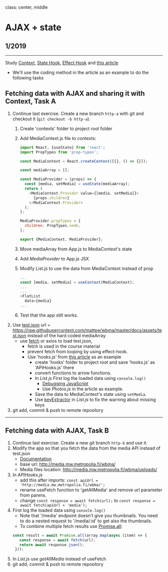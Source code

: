 class: center, middle

# AJAX + state

## 1/2019

---

Study [Context](https://reactjs.org/docs/context.html), [State Hook](https://reactjs.org/docs/hooks-state.html), [Effect Hook](https://reactjs.org/docs/hooks-effect.html) and [this article](https://upmostly.com/tutorials/how-to-use-the-usecontext-hook-in-react)
* We'll use the coding method in the article as an example to do the following tasks 

## Fetching data with AJAX and sharing it with Context, Task A

1. Continue last exercise. Create a new branch `http-a` with git and checkout it (`git checkout -b http-a`).
    1. Create 'contexts' folder to project root folder
    2. Add MediaContext.js file to contexts:

        ```js
        import React, {useState} from 'react';
        import PropTypes from 'prop-types';

        const MediaContext = React.createContext([{}, () => {}]);

        const mediaArray = [];

        const MediaProvider = (props) => {
          const [media, setMedia] = useState(mediaArray);
          return (
            <MediaContext.Provider value={[media, setMedia]}>
              {props.children}
            </MediaContext.Provider>
          );
        };

        MediaProvider.propTypes = {
          children: PropTypes.node,
        };

        export {MediaContext, MediaProvider};
        ```

    3. Move mediaArray from App.js to MediaContext's state
    4. Add _MediaProvider_ to App.js JSX
    5. Modify List.js to use the data from MediaContext instead of prop

        ```js
        ...
        const [media, setMedia] = useContext(MediaContext);
        ...
        ...
        <FlatList
          data={media}
        ...
        ```

    6. Test that the app still works.
1. Use [test.json](./assets/test.json) url = https://raw.githubusercontent.com/mattpe/wbma/master/docs/assets/test.json instead of the hard coded mediaArray
   * use [fetch](https://javascript.info/async-await#await) or axios to load test.json,
     * fetch is used in the course material
     * prevent fetch from looping by using effect-hook.
     * Use 'hooks.js' from [this article](https://medium.com/@cwlsn/how-to-fetch-data-with-react-hooks-in-a-minute-e0f9a15a44d6) as an example
        * create 'hooks' folder to project root and save 'hooks.js' as 'APIHooks.js' there
        * convert functions to arrow functions.
        * In _List.js_ First log the loaded data using `console.log()`
           * [Debugging JavaScript](https://docs.expo.io/versions/v34.0.0/workflow/debugging/#debugging-javascript)
           * Use _Photos.js_ in the article as example.
        * Save the data to MediaContext's state using `setMedia`. 
        * Use [keyExtractor](https://www.techiediaries.com/react-native-tutorial/flatlist-with-renderitem-and-keyextractor/) in _List.js_ to fix the warning about missing keys
1. git add, commit & push to remote repository

---

## Fetching data with AJAX, Task B

1. Continue last exercise. Create a new git branch `http-b` and use it.
1. Modify the app so that you fetch the data from the media API instead of test.json
    - [Documentation](http://media.mw.metropolia.fi/wbma/docs/)
    - base url: http://media.mw.metropolia.fi/wbma/
    - Media files location: http://media.mw.metropolia.fi/wbma/uploads/
1. In _APIHooks.js_ 
   * add this after imports: `const apiUrl = 'http://media.mw.metropolia.fi/wbma/';`
   * rename useFetch function to 'getAllMedia' and remove url parameter from parens.
   * change `const response = await fetch(url);` to `const response = await fetch(apiUrl + 'media');`
1. First log the loaded data using ```console.log()```
   * Note that '/media' endpoint doesn't give you thumbnails. You need to do a nested request to '/media/:id' to get also the thumbnails.
   * To combine multiple fetch results use [Promise.all](https://www.freecodecamp.org/news/promise-all-in-javascript-with-example-6c8c5aea3e32/):
   ```javascript
   const result = await Promise.all(array.map(async (item) => {
      const response = await fetch(url);
      return await response.json();
    }));
   ```
1. In _List.js_ use _getAllMedia_ instead of useFetch
1. git add, commit & push to remote repository
